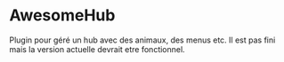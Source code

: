 # AwesomeHub

Plugin pour géré un hub avec des animaux, des menus etc. Il est pas fini mais la version actuelle devrait etre fonctionnel.
